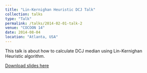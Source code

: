 ```yaml
---
title: "Lin-Kernighan Heuristic DCJ Talk" 
collection: talks
type: "Talk"
permalink: /talks/2014-02-01-talk-2
venue: "COCOON 14"
date: 2014-08-04
location: "Atlanta, USA"
---
```


This talk is about how to calculate DCJ median using Lin-Kernighan Heuristic algorithm.

[Download slides here](http://academicpages.github.io/files/COCOON14.pptx)
